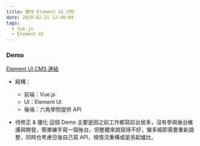 ```yaml
---
title: 實作 Element UI CMS
date: 2020-02-21 12:40:04
tags:
  - Vue.js
  - Element UI
---
```


<!--more-->
### Demo
[Element UI CMS 連結](https://vue-shope-admin.netlify.com/)

- 結構：
  - 前端：Vue.js
  - UI：Element UI
  - 後端：六角學院提供 API

- 待修正 & 優化
這個 Demo 主要是因之前工作都寫前台居多，沒有參與後台維護與開發，簡單練手寫一個後台，但整體來說寫得不好，蠻多細節需要重新調整，同時也考慮日後自己寫 API，視情況重構或是另起爐灶。